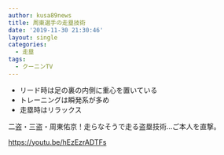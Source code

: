 ```yaml
---
author: kusa89news
title: 周東選手の走塁技術
date: '2019-11-30 21:30:46'
layout: single
categories:
  - 走塁
tags:
  - クーニンTV
---
```


*   リード時は足の裏の内側に重心を置いている
*   トレーニングは瞬発系が多め
*   走塁時はリラックス

二盗・三盗・周東佑京！走らなそうで走る盗塁技術…ご本人を直撃。

https://youtu.be/hEzEzrADTFs